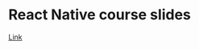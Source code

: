 # React Native course slides

[Link](https://drive.google.com/file/d/1Ep9WnxQXKvYIxecp6Iex3BdNMwXmzDu_/view?usp=sharing)
